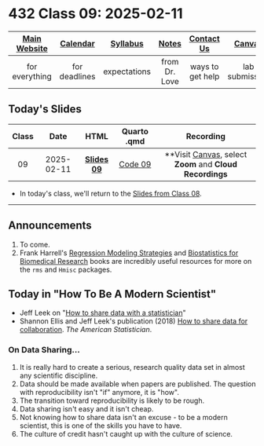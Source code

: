 # 432 Class 09: 2025-02-11

[Main Website](https://thomaselove.github.io/432-2025/) | [Calendar](https://thomaselove.github.io/432-2025/calendar.html) | [Syllabus](https://thomaselove.github.io/432-syllabus-2025/) | [Notes](https://thomaselove.github.io/432-notes/) | [Contact Us](https://thomaselove.github.io/432-2025/contact.html) | [Canvas](https://canvas.case.edu) | [Data and Code](https://github.com/THOMASELOVE/432-data) | [Sources](https://github.com/THOMASELOVE/432-classes-2024/tree/main/sources)
:-----------: | :--------------: | :----------: | :---------: | :-------------: | :-----------: | :------------: |:------:
for everything | for deadlines | expectations | from Dr. Love | ways to get help | lab submission | for downloads | to read

## Today's Slides

Class | Date | HTML | Quarto .qmd | Recording
:---: | :--------: | :------: | :------: | :-------------:
09 | 2025-02-11 | **[Slides 09](https://thomaselove.github.io/432-slides-2025/slides09.html)** | [Code 09](https://github.com/THOMASELOVE/432-slides-2025/blob/main/slides09.qmd) | **Visit [Canvas](https://canvas.case.edu/), select **Zoom** and **Cloud Recordings**

- In today's class, we'll return to the [Slides from Class 08](https://thomaselove.github.io/432-slides-2025/slides08.html).

---

## Announcements

1. To come.
2. Frank Harrell's [Regression Modeling Strategies](https://hbiostat.org/rmsc/) and [Biostatistics for Biomedical Research](https://hbiostat.org/bbr/) books are incredibly useful resources for more on the `rms` and `Hmisc` packages.

## Today in "How To Be A Modern Scientist"

- Jeff Leek on "[How to share data with a statistician](https://github.com/jtleek/datasharing)"
- Shannon Ellis and Jeff Leek's publication (2018) [How to share data for collaboration](https://pmc.ncbi.nlm.nih.gov/articles/PMC7518408/). *The American Statistician*.

### On Data Sharing...

1. It is really hard to create a serious, research quality data set in almost any scientific discipline.
2. Data should be made available when papers are published. The question with reproducibility isn't "if" anymore, it is "how".
3. The transition toward reproducibility is likely to be rough.
4. Data sharing isn't easy and it isn't cheap.
5. Not knowing how to share data isn't an excuse - to be a modern scientist, this is one of the skills you have to have.
6. The culture of credit hasn't caught up with the culture of science.



